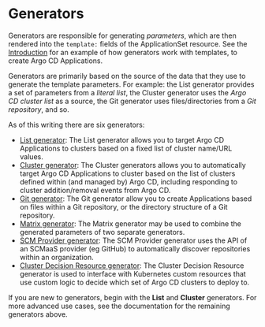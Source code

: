 # Generators

Generators are responsible for generating *parameters*, which are then rendered into the `template:` fields of the ApplicationSet resource. See the [Introduction](index.md) for an example of how generators work with templates, to create Argo CD Applications.

Generators are primarily based on the source of the data that they use to generate the template parameters. For example: the List generator provides a set of parameters from a *literal list*, the Cluster generator uses the *Argo CD cluster list* as a source, the Git generator uses files/directories from a *Git repository*, and so.

As of this writing there are six generators:

- [List generator](Generators-List.md): The List generator allows you to target Argo CD Applications to clusters based on a fixed list of cluster name/URL values.
- [Cluster generator](Generators-Cluster.md): The Cluster generators allows you to automatically target Argo CD Applications to cluster based on the list of clusters defined within (and managed by) Argo CD, including responding to cluster addition/removal events from Argo CD.
- [Git generator](Generators-Git.md): The Git generator allow you to create Applications based on files within a Git repository, or the directory structure of a Git repository.
- [Matrix generator](Generators-Matrix.md): The Matrix generator may be used to combine the generated parameters of two separate generators.
- [SCM Provider generator](Generators-SCM-Provider.md): The SCM Provider generator uses the API of an SCMaaS provider (eg GitHub) to automatically discover repositories within an organization.
- [Cluster Decision Resource generator](Generators-Cluster-Decision-Resource.md): The Cluster Decision Resource generator is used to interface with Kubernetes custom resources that use custom logic to decide which set of Argo CD clusters to deploy to.

If you are new to generators, begin with the **List** and **Cluster** generators. For more advanced use cases, see the documentation for the remaining generators above.